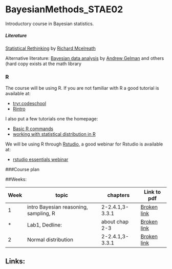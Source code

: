 # BayesianMethods_STAE02
Introductory course in Bayesian statistics.

#####  Literature
[Statistical Rethinking](http://xcelab.net/rm/statistical-rethinking/) by [Richard Mcelreath](http://xcelab.net/rm/)

Alternative literature: [Bayesian data analysis](http://www.stat.columbia.edu/~gelman/book/) by  [Andrew Gelman](http://www.stat.columbia.edu/~gelman/) and others (hard copy exists at the math library

### R
The course will be using R. If you are not familiar with R a good tutorial is available at:

* [tryr.codeschool](http://tryr.codeschool.com/) 
* [Rintro](http://tutorials.iq.harvard.edu/R/Rintro/Rintro.html)

I also put a few tutorials one the homepage:

*  [Basic R commands](http://htmlpreview.github.io/?https://github.com/JonasWallin/BayesianMethods_STAE02/blob/master/tutorialR.html)
*  [working with statistical distribution in R](http://htmlpreview.github.io/?https://github.com/JonasWallin/BayesianMethods_STAE02/blob/master/w1_densities.html)

We will be using R through [Rstudio](https://www.rstudio.com/), a good webinar for Rstudio is available at:

* [rstudio essentials webinar](https://www.rstudio.com/resources/webinars/rstudio-essentials-webinar-series-part-1/)



###Course plan


##Weeks:


Week   | topic | chapters | Link to pdf|
---|---|---|---
| 1 | intro Bayesian reasoning, sampling, R| 2-2.4.1,3-3.3.1 |[Broken link](https://github.com/JonasWallin/BayesianMethods_STAE02/blob/master/tutorialR.html)
|* | Lab1, Dedline: | about chap 2-3| [Broken link]()
| 2 | Normal distribution | 2-2.4.1,3-3.3.1 |[Broken link]()


## Links:
